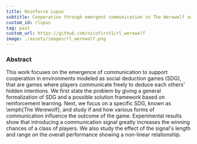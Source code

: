 ```yaml
---
title: Reinforce Lupus
subtitle: Cooperation through emergent communication in The Werewolf social deduction game
custom_id: rlupus
tag: past
custom_url: https://github.com/nicofirst1/rl_werewolf
image: ./assets/images/rl_werewolf.png
---
```


### Abstract
This work focuses on the emergence of communication to support cooperation in environments modeled as social deduction games (SDG), that are games where players communicate freely to deduce each others' hidden intentions.
We first state the problem by giving a general formalization of SDG and a possible solution framework based on reinforcement learning.
Next, we focus on a specific SDG, known as \emph{The Werewolf}, and study if and how various forms of communication influence the outcome of the game.
Experimental results show that introducing a communication signal greatly increases the winning chances of a class of players. We also study the effect of the signal's length and range on the overall performance showing a non-linear relationship.
